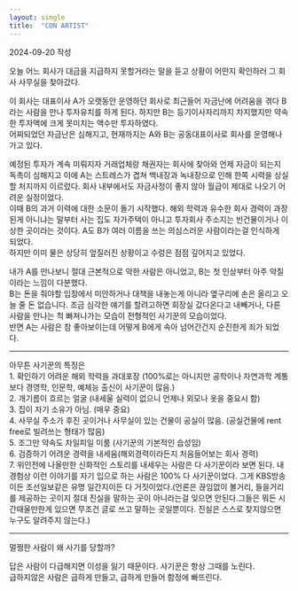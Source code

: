 ```yaml
---
layout: single
title:  "CON ARTIST"
---
```

<p>2024-09-20 작성</p>

<p>오늘 어느 회사가 대금을 지급하지 못할거라는 말을 듣고 상황이 어떤지 확인하러 그 회사 사무실을 찾아갔다.</p>

<p>이 회사는 대표이사 A가 오랫동안 운영하던 회사로 최근들어 자금난에 어려움을 겪다 B라는 사람을 만나 투자유치를 하게 된다. 하지만 B는 등기이사자리까지 차지했지만 약속한 투자액에 크게 못미치는 액수만 투자하였다.<br>어찌되었던 자금난은 심해지고, 현재까지는 A와 B는 공동대표이사로 회사를 운영해나가고 있다.</p>

<p>예정된 투자가 계속 미뤄지자 거래업체랑 채권자는 회사에 찾아와 언제 자금이 되는지 독촉이 심해지고 이에 A는 스트레스가 겹쳐 백내장과 녹내장으로 인해 한쪽 시력을 상실할 처지까지 이르렀다. 회사 내부에서도 자금사정이 좋지 않아 월급이 제대로 나오기 어려운 실정이었다.<br>이때 B의 과거 이력에 대한 소문이 돌기 시작했다. 해외 학력과 유수한 회사 경력이 과장된게 아니냐는 말부터 사는 집도 자가주택이 아니고 투자회사 주소지는 빈건물이거나 이상한 곳이라는 것이다. A도 B가 여러 이름을 쓰는 의심스러운 사람이라는걸 인식하게 되었다.<br>하지만 이미 물은 상당히 엎질러진 상황이고 수렁은 점점 깊어지고 있었다.</p>

<p>내가 A를 만나보니 절대 근본적으로 악한 사람은 아니었고, B는 첫 인상부터 아주 악질이라는 느낌이 다분했다.<br>B는 돈을 줘야할 입장에서 미안하거나 대책을 내놓는게 아니라 옆구리에 손은 올리고 오늘 줄 돈 없습니다. 조금 심각한 얘기를 할려고하면 회장실 갔다온다고 내빼거나, 다른 사람을 만나는 척 빠져나가는 모습이 전형적인 사기꾼의 모습이었다.<br>반면 A는 사람은 참 좋아보이는데 어떻게 B에게 속아 넘어간건지 순진한게 죄가 되었다.</p>

<hr class="wp-block-separator has-alpha-channel-opacity"/>

<p>아무튼 사기꾼의 특징은<br>1. 확인하기 어려운 해외 학력을 과대포장 (100%로는 아니지만 공학이나 자연과학 계통보다 경영학, 인문학, 예체능 출신이 사기꾼이 많음.)<br>2. 개기름이 흐르는 얼굴 (내세울 실력이 없으니 언제나 외모나 옷을 중요시 함)<br>3. 집이 자기 소유가 아님. (매우 중요)<br>4. 사무실 주소가 후진 곳이거나 사무실이 있는 건물이 공실이 많음. (공실건물에 rent free로 빌려쓰는 형태가 많음)<br>5. 조그만 약속도 차일피일 미룸 (사기꾼의 기본적인 습성임)<br>6. 검증하기 어려운 경력을 내세움(해외경력이라든지 처음들어보는 회사 경력)<br>7. 위인전에 나올만한 신화적인 스토리를 내세우는 사람은 다 사기꾼이라 보면 된다. 내 경험상 이런 이야기를 자기 입으로 하는 사람은 100% 다 사기꾼이었다. 그게 KBS방송이든 조선일보같은 유명 일간지이든 다 거짓이었다.(언론은 끊임없이 볼거리, 들을거리를 제공하는 곳이지 절대 진실을 말하는 곳이 아니라는걸 잊으면 안된다.그들은 뭐든 시간때울만한게 있으면 무조건 글로 쓰고 말하는 곳일뿐이다. 진실은 스스로 찾지않으면 누구도 알려주지 않는다.)</p>

<hr class="wp-block-separator has-alpha-channel-opacity"/>

<p>멀쩡한 사람이 왜 사기를 당할까?</p>

<p>답은 사람이 다급해지면 이성을 잃기 때문이다. 사기꾼은 항상 그때를 노린다.<br>급하지않은 사람은 급하게 만들고, 급하게 만들어 함정에 빠뜨린다.</p>

